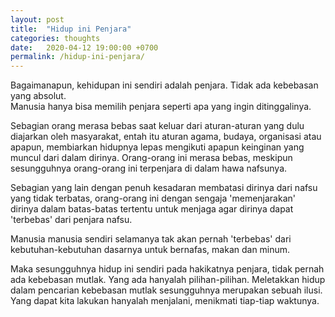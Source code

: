 ```yaml
---
layout: post
title:  "Hidup ini Penjara"
categories: thoughts
date:   2020-04-12 19:00:00 +0700
permalink: /hidup-ini-penjara/
---
```


Bagaimanapun, kehidupan ini sendiri adalah penjara. Tidak ada kebebasan yang absolut.  
Manusia hanya bisa memilih penjara seperti apa yang ingin ditinggalinya.

Sebagian orang merasa bebas saat keluar dari aturan-aturan yang dulu diajarkan oleh masyarakat,
entah itu aturan agama, budaya, organisasi atau apapun, membiarkan hidupnya lepas mengikuti apapun
keinginan yang muncul dari dalam dirinya. Orang-orang ini merasa bebas, meskipun sesungguhnya
orang-orang ini terpenjara di dalam hawa nafsunya.

Sebagian yang lain dengan penuh kesadaran membatasi dirinya dari nafsu yang tidak terbatas,
orang-orang ini dengan sengaja 'memenjarakan' dirinya dalam batas-batas tertentu untuk menjaga
agar dirinya dapat 'terbebas' dari penjara nafsu.

Manusia manusia sendiri selamanya tak akan pernah 'terbebas' dari kebutuhan-kebutuhan
dasarnya untuk bernafas, makan dan minum.

Maka sesungguhnya hidup ini sendiri pada hakikatnya penjara, tidak pernah ada kebebasan mutlak.
Yang ada hanyalah pilihan-pilihan.
Meletakkan hidup dalam pencarian kebebasan mutlak sesungguhnya merupakan sebuah ilusi.
Yang dapat kita lakukan hanyalah menjalani, menikmati tiap-tiap waktunya.
